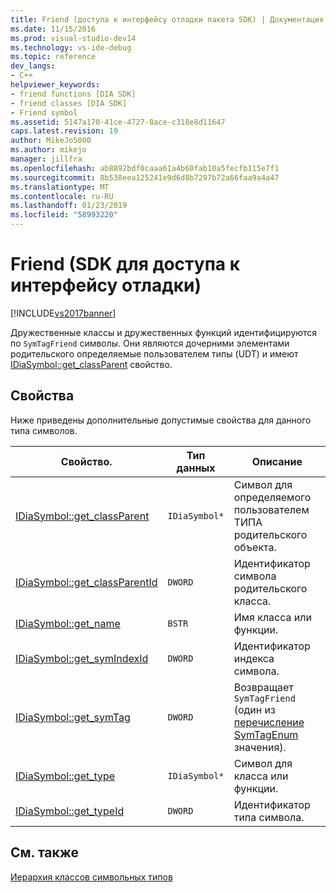 ```yaml
---
title: Friend (доступа к интерфейсу отладки пакета SDK) | Документация Майкрософт
ms.date: 11/15/2016
ms.prod: visual-studio-dev14
ms.technology: vs-ide-debug
ms.topic: reference
dev_langs:
- C++
helpviewer_keywords:
- friend functions [DIA SDK]
- friend classes [DIA SDK]
- Friend symbol
ms.assetid: 5147a170-41ce-4727-8ace-c318e8d11647
caps.latest.revision: 19
author: MikeJo5000
ms.author: mikejo
manager: jillfra
ms.openlocfilehash: ab8892bdf0caaa61a4b60fab10a5fecfb115e7f1
ms.sourcegitcommit: 8b538eea125241e9d6d8b7297b72a66faa9a4a47
ms.translationtype: MT
ms.contentlocale: ru-RU
ms.lasthandoff: 01/23/2019
ms.locfileid: "58993220"
---
```

# <a name="friend-debug-interface-access-sdk"></a>Friend (SDK для доступа к интерфейсу отладки)
[!INCLUDE[vs2017banner](../../includes/vs2017banner.md)]

Дружественные классы и дружественных функций идентифицируются по `SymTagFriend` символы. Они являются дочерними элементами родительского определяемые пользователем типы (UDT) и имеют [IDiaSymbol::get_classParent](../../debugger/debug-interface-access/idiasymbol-get-classparent.md) свойство.  
  
## <a name="properties"></a>Свойства  
 Ниже приведены дополнительные допустимые свойства для данного типа символов.  
  
|Свойство.|Тип данных|Описание|  
|--------------|---------------|-----------------|  
|[IDiaSymbol::get_classParent](../../debugger/debug-interface-access/idiasymbol-get-classparent.md)|`IDiaSymbol*`|Символ для определяемого пользователем ТИПА родительского объекта.|  
|[IDiaSymbol::get_classParentId](../../debugger/debug-interface-access/idiasymbol-get-classparentid.md)|`DWORD`|Идентификатор символа родительского класса.|  
|[IDiaSymbol::get_name](../../debugger/debug-interface-access/idiasymbol-get-name.md)|`BSTR`|Имя класса или функции.|  
|[IDiaSymbol::get_symIndexId](../../debugger/debug-interface-access/idiasymbol-get-symindexid.md)|`DWORD`|Идентификатор индекса символа.|  
|[IDiaSymbol::get_symTag](../../debugger/debug-interface-access/idiasymbol-get-symtag.md)|`DWORD`|Возвращает `SymTagFriend` (один из [перечисление SymTagEnum](../../debugger/debug-interface-access/symtagenum.md) значения).|  
|[IDiaSymbol::get_type](../../debugger/debug-interface-access/idiasymbol-get-type.md)|`IDiaSymbol*`|Символ для класса или функции.|  
|[IDiaSymbol::get_typeId](../../debugger/debug-interface-access/idiasymbol-get-typeid.md)|`DWORD`|Идентификатор типа символа.|  
  
## <a name="see-also"></a>См. также  
 [Иерархия классов символьных типов](../../debugger/debug-interface-access/class-hierarchy-of-symbol-types.md)

